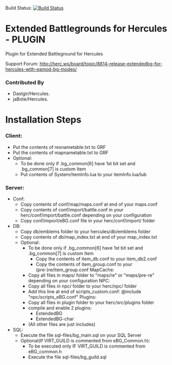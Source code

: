 Build Status: [![Build Status](https://travis-ci.org/dastgirp/eBG.svg?branch=master)](https://travis-ci.org/dastgirp/eBG)

# Extended Battlegrounds for Hercules - PLUGIN #

Plugin for Extended Battleground for Hercules

Support Forum: http://herc.ws/board/topic/8814-release-extendedbg-for-hercules-with-eamod-bg-modes/

### Contributed By ###

* Dastgir/Hercules.
* jaBote/Hercules.

# Installation Steps #

### Client:
* Put the contents of resnametable.txt to GRF
* Put the contents of mapnametable.txt to GRF
* Optional:
    * To be done only if .bg_common[6] have 1st bit set and .bg_common[7] is custom Item 
    * Put contents of System/itemInfo.lua to your itemInfo.lua/lub

### Server:
* Conf:
    * Copy contents of conf/map/maps.conf at end of your maps.conf
    * Copy contents of conf/import/battle.conf in your herc/conf/import/battle.conf depending on your configuration
    * Copy conf/import/eBG.conf file in your herc/conf/import/ folder
* DB:
    * Copy db/emblems folder to your hercules/db/emblems folder
    * Copy contents of db/map_index.txt at end of your map_index.txt
    * Optional:
        * To be done only if .bg_common[6] have 1st bit set and .bg_common[7] is custom Item
            * Copy the contents of item_db.conf to your item_db2.conf
            * Copy the contents of item_group.conf to your (pre-)re/item_group.conf
    MapCache:
        * Copy all files in maps/ folder to "maps/re" or "maps/pre-re" depending on your configuration
    NPC:
        * Copy all files in npc/ folder to your herc/npc/ folder
        * Add this line at end of scripts_custom.conf:
            @include "npc/scripts_eBG.conf"
    Plugins:
        * Copy all files in plugin folder to your herc/src/plugins folder
        * compile and enable 2 plugins:
            * ExtendedBG
            * ExtendedBG-char
        * (All other files are just includes)
* SQL:
    * Execute the file sql-files/bg_main.sql on your SQL Server
    * Optional(If VIRT_GUILD is commented from eBG_Common.h):
        * To be executed only IF VIRT_GUILD is commented from eBG_common.h
        * Execute the file sql-files/bg_guild.sql

